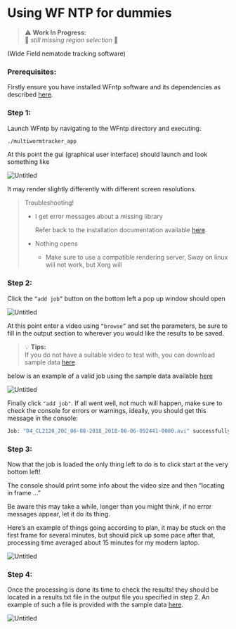 # Using  WF NTP for dummies

> ⚠️ **Work In Progress:**\
> 🚧 *still missing region selection* 🚧

(Wide Field nematode tracking software)

### Prerequisites:

Firstly ensure you have installed WFntp software and its dependencies as described [here](https://github.com/42-AI/Elegant-Elegans/blob/main/Setup.md).

### Step 1:

Launch WFntp by navigating to the WFntp directory and executing:

```bash
./multiwormtracker_app
```

At this point the gui (graphical user interface) should launch and look something like

![Untitled](.imgs_howto/Untitled.png)

It may render slightly differently with different screen resolutions.

> Troubleshooting!
> - I get error messages about a missing library
>    
>    Refer back to the installation documentation available [here](https://github.com/42-AI/Elegant-Elegans/blob/main/Setup.md).
>    
> - Nothing opens
>    - Make sure to use a compatible rendering server, Sway on linux will not work, but Xorg will

### Step 2:

Click the `“add job”` button on the bottom left a pop up window should open

![Untitled](.imgs_howto/Untitled_1.png)

At this point enter a video using `“browse”` and set the parameters, be sure to fill in the output section to wherever you would like the results to be saved.

> 💡 **Tips:**\
> If you do not have a suitable video to test with, you can download sample data [here](https://www.repository.cam.ac.uk/bitstream/handle/1810/299931/wetransfer-2589f4.zip?sequence=1&isAllowed=y).

below is an example of a valid job using the sample data available [here](https://www.repository.cam.ac.uk/bitstream/handle/1810/299931/wetransfer-2589f4.zip?sequence=1&isAllowed=y)

![Untitled](.imgs_howto/Untitled_2.png)

Finally click `"add job"`. If all went well, not much will happen, make sure to check the console for errors or warnings, ideally, you should get this message in the console:

```bash
Job: "D4_CL2120_20C_06-08-2018_2018-08-06-092441-0000.avi" successfully added.
```

### Step 3:

Now that the job is loaded the only thing left to do is to click start at the very bottom left!

The console should print some info about the video size and then “locating in frame …”

Be aware this may take a while, longer than you might think, if no error messages appear, let it do its thing.

Here’s an example of things going according to plan, it may be stuck on the first frame for several minutes, but should pick up some pace after that, processing time averaged about 15 minutes for my modern laptop.

![Untitled](.imgs_howto/Untitled_3.png)

### Step 4:

Once the processing is done its time to check the results! they should be located in a results.txt file in the output file you specified in step 2. An example of such a file is provided with the sample data [here](https://www.repository.cam.ac.uk/bitstream/handle/1810/299931/wetransfer-2589f4.zip?sequence=1&isAllowed=y).

![Untitled](.imgs_howto/Untitled_4.png)